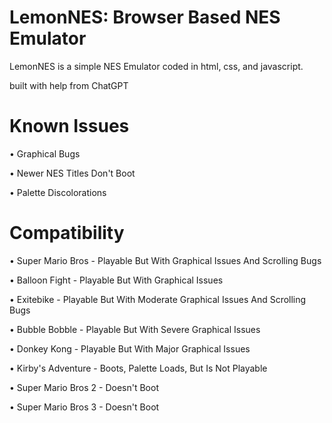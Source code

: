 # LemonNES: Browser Based NES Emulator
LemonNES is a simple NES Emulator coded in html, css, and javascript. 

built with help from ChatGPT

# Known Issues

• Graphical Bugs

• Newer NES Titles Don't Boot

• Palette Discolorations

# Compatibility

• Super Mario Bros - Playable But With Graphical Issues And Scrolling Bugs

• Balloon Fight - Playable But With Graphical Issues

• Exitebike - Playable But With Moderate Graphical Issues And Scrolling Bugs

• Bubble Bobble - Playable But With Severe Graphical Issues

• Donkey Kong - Playable But With Major Graphical Issues

• Kirby's Adventure - Boots, Palette Loads, But Is Not Playable

• Super Mario Bros 2 - Doesn't Boot

• Super Mario Bros 3 - Doesn't Boot
